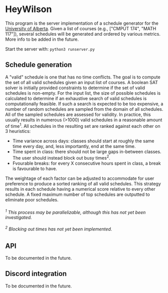 # HeyWilson

This program is the server implementation of a schedule generator for the [University of Alberta](https://www.ualberta.ca/index.html).
Given a list of courses (e.g., ["CMPUT 174", "MATH 117"]), several schedules will be generated and ordered by various metrics. More info to be added in the future.

Start the server with: `python3 runserver.py`

## Schedule generation
A "valid" schedule is one that has no time conflicts. The goal is to compute the set of all valid schedules given an input list of courses.
A boolean SAT solver is initially provided constraints to determine if the set of valid schedules is non-empty.
For the input list, the size of possible schedules is calculated to determine if an exhaustive search of valid schedules is computationally feasible.
If such a search is expected to be too expensive, a number of random schedules are sampled from the domain of all schedules.
All of the sampled schedules are assessed for validity.
In practice, this usually results in numerous (>1000) valid schedules in a reasonable amount of time<sup>1</sup>.
All schedules in the resulting set are ranked against each other on 3 heuristics:
  - Time variance across days: classes should start at roughly the same time every day, and, less importantly, end at the same time.
  - Time spent in class: there should not be large gaps in-between classes. The user should instead block out busy times<sup>2</sup>.
  - Fvourable breaks: for every X consecutive hours spent in class, a break is favourable to have.
  
The weightage of each factor can be adjusted to accommodate for user preference to produce a sorted ranking of all valid schedules.
This strategy results in each schedule having a numerical score relative to every other schedule.
A fixed maximum number of top schedules are outputted to eliminate poor schedules.

###### <sup>1</sup> This process may be parallelizable, although this has not yet been investigated.<br></br><sup>2</sup> Blocking out times has not yet been implemented.

## API
To be documented in the future.

## Discord integration
To be documented in the future.
